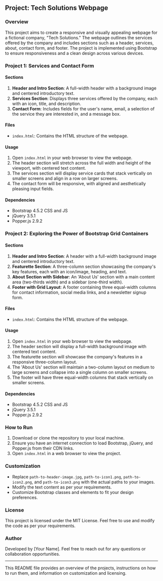 ## Project: Tech Solutions Webpage

### Overview
This project aims to create a responsive and visually appealing webpage for a fictional company, "Tech Solutions." The webpage outlines the services offered by the company and includes sections such as a header, services, about, contact form, and footer. The project is implemented using Bootstrap to ensure responsiveness and a clean design across various devices.

### Project 1: Services and Contact Form

#### Sections
1. **Header and Intro Section**: A full-width header with a background image and centered introductory text.
2. **Services Section**: Displays three services offered by the company, each with an icon, title, and description.
3. **Contact Form**: Includes fields for the user's name, email, a selection of the service they are interested in, and a message box.

#### Files
- `index.html`: Contains the HTML structure of the webpage.

#### Usage
1. Open `index.html` in your web browser to view the webpage.
2. The header section will stretch across the full width and height of the viewport, with centered text content.
3. The services section will display service cards that stack vertically on smaller screens and align in a row on larger screens.
4. The contact form will be responsive, with aligned and aesthetically pleasing input fields.

#### Dependencies
- Bootstrap 4.5.2 CSS and JS
- jQuery 3.5.1
- Popper.js 2.9.2

### Project 2: Exploring the Power of Bootstrap Grid Containers

#### Sections
1. **Header and Intro Section**: A header with a full-width background image and centered introductory text.
2. **Featurette Section**: A three-column section showcasing the company's key features, each with an icon/image, heading, and text.
3. **About Section with Sidebar**: An 'About Us' section with a main content area (two-thirds width) and a sidebar (one-third width).
4. **Footer with Grid Layout**: A footer containing three equal-width columns for contact information, social media links, and a newsletter signup form.

#### Files
- `index.html`: Contains the HTML structure of the webpage.

#### Usage
1. Open `index.html` in your web browser to view the webpage.
2. The header section will display a full-width background image with centered text content.
3. The featurette section will showcase the company's features in a responsive three-column layout.
4. The 'About Us' section will maintain a two-column layout on medium to large screens and collapse into a single column on smaller screens.
5. The footer will have three equal-width columns that stack vertically on smaller screens.

#### Dependencies
- Bootstrap 4.5.2 CSS and JS
- jQuery 3.5.1
- Popper.js 2.9.2

### How to Run
1. Download or clone the repository to your local machine.
2. Ensure you have an internet connection to load Bootstrap, jQuery, and Popper.js from their CDN links.
3. Open `index.html` in a web browser to view the project.

### Customization
- Replace `path-to-header-image.jpg`, `path-to-icon1.png`, `path-to-icon2.png`, and `path-to-icon3.png` with the actual paths to your images.
- Modify the text content as per your requirements.
- Customize Bootstrap classes and elements to fit your design preferences.

### License
This project is licensed under the MIT License. Feel free to use and modify the code as per your requirements.

### Author
Developed by [Your Name]. Feel free to reach out for any questions or collaboration opportunities.

---

This README file provides an overview of the projects, instructions on how to run them, and information on customization and licensing.

